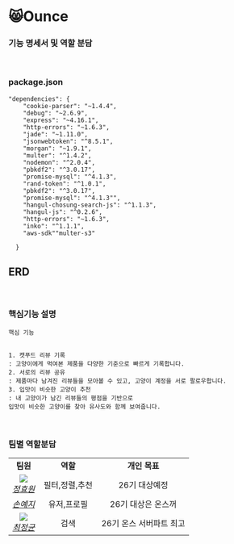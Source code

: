 # 😸Ounce


### 기능 명세서 및 역할 분담


<br>

### package.json

```
"dependencies": {
    "cookie-parser": "~1.4.4",
    "debug": "~2.6.9",
    "express": "~4.16.1",
    "http-errors": "~1.6.3",
    "jade": "~1.11.0",
    "jsonwebtoken": "^8.5.1",
    "morgan": "~1.9.1",
    "multer": "^1.4.2",
    "nodemon": "^2.0.4",
    "pbkdf2": "^3.0.17",
    "promise-mysql": "^4.1.3",
    "rand-token": "^1.0.1",
    "pbkdf2": "^3.0.17",
    "promise-mysql": "^4.1.3"",
    "hangul-chosung-search-js": "^1.1.3",
    "hangul-js": "^0.2.6",
    "http-errors": "~1.6.3",
    "inko": "^1.1.1",
    "aws-sdk""multer-s3"

  }
```

## ERD 


<br>

### 핵심기능 설명

```
핵심 기능


1. 캣푸드 리뷰 기록
: 고양이에게 먹여본 제품을 다양한 기준으로 빠르게 기록합니다.
2. 서로의 리뷰 공유
: 제품마다 남겨진 리뷰들을 모아볼 수 있고, 고양이 계정을 서로 팔로우합니다.
3. 입맛이 비슷한 고양이 추천
: 내 고양이가 남긴 리뷰들의 평점을 기반으로
입맛이 비슷한 고양이를 찾아 유사도와 함께 보여줍니다.
```

<br>


### 팀별 역할분담

<table>
    <tr align="center">
        <td><B>팀원<B></td>
        <td width="100"><B>역할<B></td>
        <td><B>개인 목표<B></td>
    </tr>
    <tr align="center">
        <td>
            <img src="https://github.com/Jeong-Hyowon.png?size=100">
            <br>
            <a href="https://github.com/Jeong-Hyowon"><I>정효원</I></a>
        </td>
        <td width="100">필터,정렬,추천</a></td>
        <td>26기 대상예정</td>
    </tr>
    <tr align="center">
        <td>
            <img src"![깃헙프로필](https://user-images.githubusercontent.com/55784772/86785830-2b2da980-c09e-11ea-9b7d-c42919e1cd62.jpg")
>
            <br>
            <a href="https://github.com/yezgoget"><I>손예지</I></a>
        </td>
        <td width="100">유저,프로필</a></td>
        <td>26기 대상은 온스꺼</td>
    </tr>
    <tr align="center">
        <td>
            <img src="https://github.com/wjdrbs96.png?size=100">
            <br>
            <a href="https://github.com/wjdrbs96"><I>최정균</I></a>
        </td>
        <td width="100">검색</a></td>
        <td>26기 온스 서버파트 최고</td>
    </tr>
</table>
